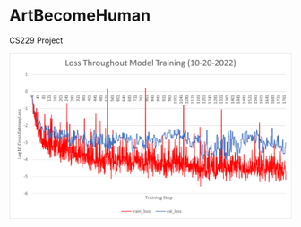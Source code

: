 # ArtBecomeHuman
CS229 Project

![graph showing loss throughout training](loss_graph_10-20.png?raw=true)
